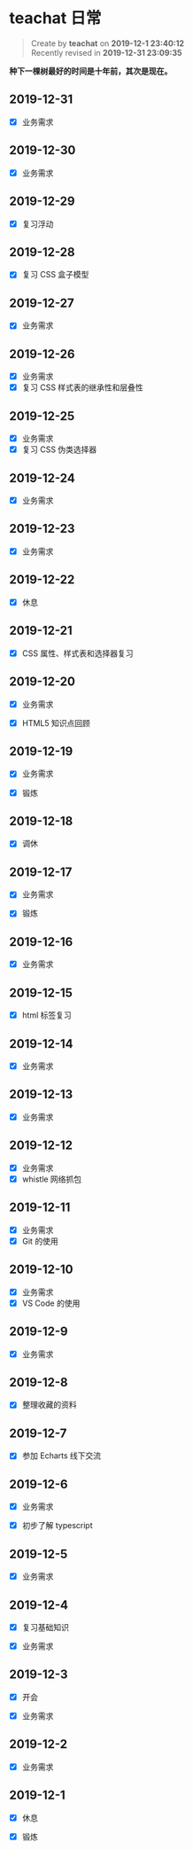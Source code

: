 # teachat 日常

> Create by **teachat** on **2019-12-1 23:40:12**  
> Recently revised in **2019-12-31 23:09:35**

**种下一棵树最好的时间是十年前，其次是现在。**

## 2019-12-31

- [x] 业务需求

## 2019-12-30

- [x] 业务需求

## 2019-12-29

- [x] 复习浮动

## 2019-12-28

- [x] 复习 CSS 盒子模型

## 2019-12-27

- [x] 业务需求

## 2019-12-26

- [x] 业务需求
- [x] 复习 CSS 样式表的继承性和层叠性

## 2019-12-25

- [x] 业务需求
- [x] 复习 CSS 伪类选择器

## 2019-12-24

- [x] 业务需求

## 2019-12-23

- [x] 业务需求

## 2019-12-22

- [x] 休息

## 2019-12-21

- [x] CSS 属性、样式表和选择器复习

## 2019-12-20

- [x] 业务需求

- [x] HTML5 知识点回顾

## 2019-12-19

- [x] 业务需求

- [x] 锻炼

## 2019-12-18

- [x] 调休

## 2019-12-17

- [x] 业务需求

- [x] 锻炼

## 2019-12-16

- [x] 业务需求

## 2019-12-15

- [x] html 标签复习

## 2019-12-14

- [x] 业务需求

## 2019-12-13

- [x] 业务需求

## 2019-12-12

- [x] 业务需求
- [x] whistle 网络抓包

## 2019-12-11

- [x] 业务需求
- [x] Git 的使用

## 2019-12-10

- [x] 业务需求
- [x] VS Code 的使用

## 2019-12-9

- [x] 业务需求

## 2019-12-8

- [x] 整理收藏的资料

## 2019-12-7

- [x] 参加 Echarts 线下交流

## 2019-12-6

- [x] 业务需求

- [x] 初步了解 typescript

## 2019-12-5

- [x] 业务需求

## 2019-12-4

- [x] 复习基础知识

- [x] 业务需求

## 2019-12-3

- [x] 开会

- [x] 业务需求

## 2019-12-2

- [x] 业务需求

## 2019-12-1

- [x] 休息

- [x] 锻炼
